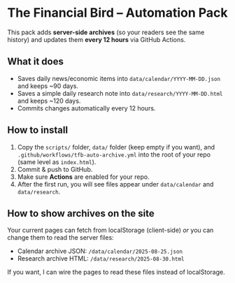 # The Financial Bird – Automation Pack

This pack adds **server-side archives** (so your readers see the same history) and updates them **every 12 hours** via GitHub Actions.

## What it does
- Saves daily news/economic items into `data/calendar/YYYY-MM-DD.json` and keeps ~90 days.
- Saves a simple daily research note into `data/research/YYYY-MM-DD.html` and keeps ~120 days.
- Commits changes automatically every 12 hours.

## How to install
1. Copy the `scripts/` folder, `data/` folder (keep empty if you want), and `.github/workflows/tfb-auto-archive.yml` into the root of your repo (same level as `index.html`).
2. Commit & push to GitHub.
3. Make sure **Actions** are enabled for your repo.
4. After the first run, you will see files appear under `data/calendar` and `data/research`.

## How to show archives on the site
Your current pages can fetch from localStorage (client-side) *or* you can change them to read the server files:
- Calendar archive JSON: `/data/calendar/2025-08-25.json`
- Research archive HTML: `/data/research/2025-08-30.html`

If you want, I can wire the pages to read these files instead of localStorage.
